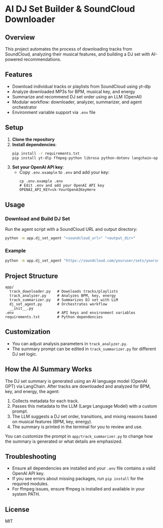 # AI DJ Set Builder & SoundCloud Downloader

## Overview
This project automates the process of downloading tracks from SoundCloud, analyzing their musical features, and building a DJ set with AI-powered recommendations.

## Features
- Download individual tracks or playlists from SoundCloud using yt-dlp
- Analyze downloaded MP3s for BPM, musical key, and energy
- Summarize and recommend DJ set order using an LLM (OpenAI)
- Modular workflow: downloader, analyzer, summarizer, and agent orchestrator
- Environment variable support via `.env` file

## Setup
1. **Clone the repository**
2. **Install dependencies**:
   ```sh
   pip install -r requirements.txt
   pip install yt-dlp ffmpeg-python librosa python-dotenv langchain-openai
   ```
3. **Set your OpenAI API key**:
   - Copy `.env.example` to `.env` and add your key:
     ```
     cp .env.example .env
     # Edit .env and add your OpenAI API key
     OPENAI_API_KEY=sk-YourOpenAIKeyHere
     ```

## Usage
### Download and Build DJ Set
Run the agent script with a SoundCloud URL and output directory:
```sh
python -m app.dj_set_agent "<soundcloud_url>" "<output_dir>"
```

### Example
```sh
python -m app.dj_set_agent "https://soundcloud.com/youruser/sets/yourset" "./downloads"
```

## Project Structure
```
app/
  track_downloader.py   # Downloads tracks/playlists
  track_analyzer.py     # Analyzes BPM, key, energy
  track_summarizer.py   # Summarizes DJ set with LLM
  dj_set_agent.py       # Orchestrates workflow
  __init__.py
.env                    # API keys and environment variables
requirements.txt        # Python dependencies
```

## Customization
- You can adjust analysis parameters in `track_analyzer.py`.
- The summary prompt can be edited in `track_summarizer.py` for different DJ set logic.

## How the AI Summary Works
The DJ set summary is generated using an AI language model (OpenAI GPT) via LangChain. After tracks are downloaded and analyzed for BPM, key, and energy, the agent:
1. Collects metadata for each track.
2. Passes this metadata to the LLM (Large Language Model) with a custom prompt.
3. The LLM suggests a DJ set order, transitions, and mixing reasons based on musical features (BPM, key, energy).
4. The summary is printed in the terminal for you to review and use.

You can customize the prompt in `app/track_summarizer.py` to change how the summary is generated or what details are emphasized.

## Troubleshooting
- Ensure all dependencies are installed and your `.env` file contains a valid OpenAI API key.
- If you see errors about missing packages, run `pip install` for the required modules.
- For ffmpeg issues, ensure ffmpeg is installed and available in your system PATH.

## License
MIT
